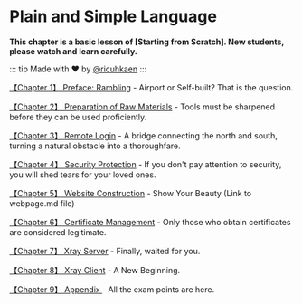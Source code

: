# Plain and Simple Language

**This chapter is a basic lesson of [Starting from Scratch]. New students, please watch and learn carefully.**

::: tip
Made with ❤️ by [@ricuhkaen](https://github.com/ricuhkaen)
:::

[【Chapter 1】 Preface: Rambling](./ch01-preface.md) - Airport or Self-built? That is the question.

[【Chapter 2】 Preparation of Raw Materials](./ch02-preparation.md) - Tools must be sharpened before they can be used proficiently.

[【Chapter 3】 Remote Login](./ch03-ssh.md) - A bridge connecting the north and south, turning a natural obstacle into a thoroughfare.

[【Chapter 4】 Security Protection](./ch04-security.md) - If you don't pay attention to security, you will shed tears for your loved ones.

[【Chapter 5】 Website Construction](./ch05-webpage.md) - Show Your Beauty (Link to webpage.md file)

[【Chapter 6】 Certificate Management](./ch06-certificates.md) - Only those who obtain certificates are considered legitimate.

[【Chapter 7】 Xray Server](./ch07-xray-server.md) - Finally, waited for you.

[【Chapter 8】 Xray Client](./ch08-xray-clients.md) - A New Beginning.

[【Chapter 9】 Appendix ](./ch09-appendix.md)- All the exam points are here.
